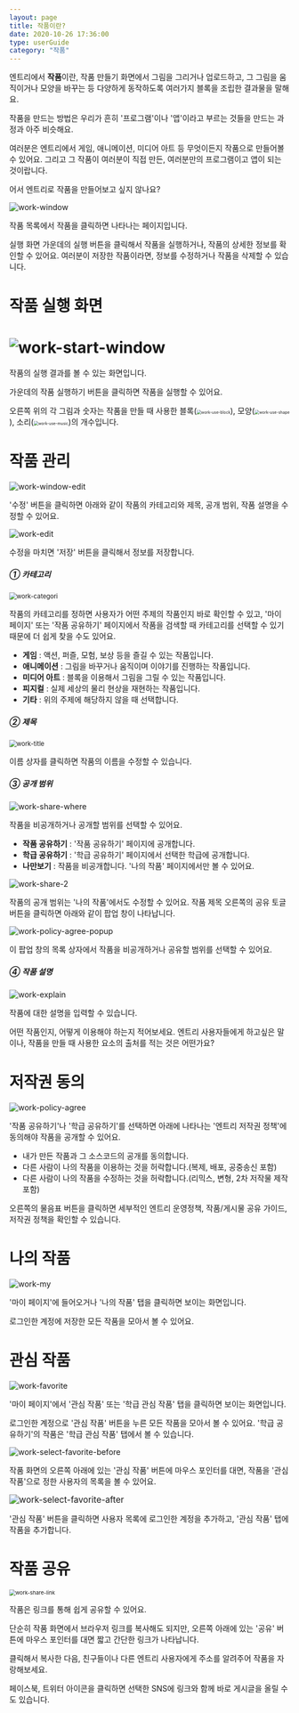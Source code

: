 ```yaml
---
layout: page
title: 작품이란?
date: 2020-10-26 17:36:00
type: userGuide
category: "작품"
---
```


엔트리에서 **작품**이란, 작품 만들기 화면에서 그림을 그리거나 업로드하고, 그 그림을 움직이거나 모양을 바꾸는 등 다양하게 동작하도록 여러가지 블록을 조립한 결과물을 말해요.

작품을 만드는 방법은 우리가 흔히 '프로그램'이나 '앱'이라고 부르는 것들을 만드는 과정과 아주 비슷해요.

여러분은 엔트리에서 게임, 애니메이션, 미디어 아트 등 무엇이든지 작품으로 만들어볼 수 있어요. 그리고 그 작품이 여러분이 직접 만든, 여러분만의 프로그램이고 앱이 되는 것이랍니다.

어서 엔트리로 작품을 만들어보고 싶지 않나요?



![work-window](/source/images/user/window/work-window.png)



작품 목록에서 작품을 클릭하면 나타나는 페이지입니다.

실행 화면 가운데의 실행 버튼을 클릭해서 작품을 실행하거나, 작품의 상세한 정보를 확인할 수 있어요. 여러분이 저장한 작품이라면, 정보를 수정하거나 작품을 삭제할 수 있습니다.



# 작품 실행 화면

# ![work-start-window](/source/images/user/window/work-start-window.png)



작품의 실행 결과를 볼 수 있는 화면입니다.

가운데의 작품 실행하기 버튼을 클릭하면 작품을 실행할 수 있어요.

오른쪽 위의 각 그림과 숫자는 작품을 만들 때 사용한 블록(<img src="source/images/user/window/work-use-block.png" alt="work-use-block" style="zoom: 50%;" />), 모양(<img src="source/images/user/window/work-use-shape.png" alt="work-use-shape" style="zoom: 50%;" />), 소리(<img src="source/images/user/window/work-use-music.png" alt="work-use-music" style="zoom: 50%;" />)의 개수입니다.



# 작품 관리



![work-window-edit](/source/images/user/window/work-window-edit.png)



'수정' 버튼을 클릭하면 아래와 같이 작품의 카테고리와 제목, 공개 범위, 작품 설명을 수정할 수 있어요.



![work-edit](/source/images/user/window/work-edit.png)



수정을 마치면 '저장' 버튼을 클릭해서 정보를 저장합니다.



##### ① 카테고리

<img src="source/images/user/window/work-categori.png" alt="work-categori" style="zoom:80%;" />



작품의 카테고리를 정하면 사용자가 어떤 주제의 작품인지 바로 확인할 수 있고, '마이 페이지' 또는 '작품 공유하기' 페이지에서 작품을 검색할 때 카테고리를 선택할 수 있기 때문에 더 쉽게 찾을 수도 있어요.

+ **게임** : 액션, 퍼즐, 모험, 보상 등을 즐길 수 있는 작품입니다.
+ **애니메이션** : 그림을 바꾸거나 움직이며 이야기를 진행하는 작품입니다.
+ **미디어 아트** : 블록을 이용해서 그림을 그릴 수 있는 작품입니다.
+ **피지컬** : 실제 세상의 물리 현상을 재현하는 작품입니다.
+ **기타** : 위의 주제에 해당하지 않을 때 선택합니다.



##### ② 제목

<img src="source/images/user/window/work-title.png" alt="work-title" style="zoom:80%;" />



이름 상자를 클릭하면 작품의 이름을 수정할 수 있습니다.



##### ③ 공개 범위

![work-share-where](/source/images/user/window/work-share-where.png)



작품을 비공개하거나 공개할 범위를 선택할 수 있어요.

+ **작품 공유하기** : '작품 공유하기' 페이지에 공개합니다.
+ **학급 공유하기** : '학급 공유하기' 페이지에서 선택한 학급에 공개합니다.
+ **나만보기** : 작품을 비공개합니다. '나의 작품' 페이지에서만 볼 수 있어요.



![work-share-2](/source/images/user/window/work-share-2.png)



작품의 공개 범위는 '나의 작품'에서도 수정할 수 있어요. 작품 제목 오른쪽의 공유 토글 버튼을 클릭하면 아래와 같이 팝업 창이 나타납니다.



![work-policy-agree-popup](/source/images/user/window/work-policy-agree-popup.png)

이 팝업 창의 목록 상자에서 작품을 비공개하거나 공유할 범위를 선택할 수 있어요.



##### ④ 작품 설명



![work-explain](/source/images/user/window/work-explain.png)



작품에 대한 설명을 입력할 수 있습니다.

어떤 작품인지, 어떻게 이용해야 하는지 적어보세요. 엔트리 사용자들에게 하고싶은 말이나, 작품을 만들 때 사용한 요소의 출처를 적는 것은 어떤가요?



# 저작권 동의



![work-policy-agree](/source/images/user/window/work-policy-agree.png)



'작품 공유하기'나 '학급 공유하기'를 선택하면 아래에 나타나는 '엔트리 저작권 정책'에 동의해야 작품을 공개할 수 있어요.

+ 내가 만든 작품과 그 소스코드의 공개를 동의합니다.
+ 다른 사람이 나의 작품을 이용하는 것을 허락합니다.(복제, 배포, 공중송신 포함)
+ 다른 사람이 나의 작품을 수정하는 것을 허락합니다.(리믹스, 변형, 2차 저작물 제작 포함)

오른쪽의 물음표 버튼을 클릭하면 세부적인 엔트리 운영정책, 작품/게시물 공유 가이드, 저작권 정책을 확인할 수 있습니다.



# 나의 작품

![work-my](/source/images/user/window/work-my.png)



'마이 페이지'에 들어오거나 '나의 작품' 탭을 클릭하면 보이는 화면입니다.

로그인한 계정에 저장한 모든 작품을 모아서 볼 수 있어요.



# 관심 작품

![work-favorite](/source/images/user/window/work-favorite.png)



'마이 페이지'에서 '관심 작품' 또는 '학급 관심 작품' 탭을 클릭하면 보이는 화면입니다.

로그인한 계정으로 '관심 작품' 버튼을 누른 모든 작품을 모아서 볼 수 있어요. '학급 공유하기'의 작품은 '학급 관심 작품' 탭에서 볼 수 있습니다.



![work-select-favorite-before](/source/images/user/window/work-select-favorite-before.png)



작품 화면의 오른쪽 아래에 있는 '관심 작품' 버튼에 마우스 포인터를 대면, 작품을 '관심 작품'으로 정한 사용자의 목록을 볼 수 있어요.



<img src="source/images/user/window/work-select-favorite-after.png" alt="work-select-favorite-after" style="zoom:110%;" />



'관심 작품' 버튼을 클릭하면 사용자 목록에 로그인한 계정을 추가하고, '관심 작품' 탭에 작품을 추가합니다.



# 작품 공유

<img src="source/images/user/window/work-share-link.png" alt="work-share-link" style="zoom:68%;" />



작품은 링크를 통해 쉽게 공유할 수 있어요.

단순히 작품 화면에서 브라우저 링크를 복사해도 되지만, 오른쪽 아래에 있는 '공유' 버튼에 마우스 포인터를 대면 짧고 간단한 링크가 나타납니다.

클릭해서 복사한 다음, 친구들이나 다른 엔트리 사용자에게 주소를 알려주어 작품을 자랑해보세요.

페이스북, 트위터 아이콘을 클릭하면 선택한 SNS에 링크와 함께 바로 게시글을 올릴 수도 있습니다.
